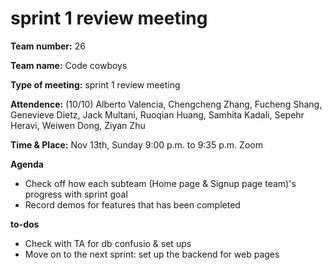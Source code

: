 # sprint 1 review meeting

**Team number:**
26

**Team name:**
Code cowboys

**Type of meeting:**
sprint 1 review meeting

**Attendence:**
(10/10) Alberto Valencia, Chengcheng Zhang, Fucheng Shang, Genevieve Dietz, Jack Multani, Ruoqian Huang, Samhita Kadali, Sepehr Heravi, Weiwen Dong, Ziyan Zhu

**Time & Place:**
Nov 13th, Sunday 9:00 p.m. to 9:35 p.m. Zoom

**Agenda**
- Check off how each subteam (Home page & Signup page team)'s progress with sprint goal
- Record demos for features that has been completed

**to-dos**
- Check with TA for db confusio & set ups
- Move on to the next sprint: set up the backend for web pages
